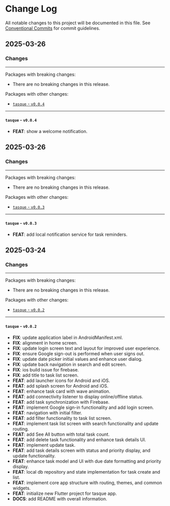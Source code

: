 # Change Log

All notable changes to this project will be documented in this file.
See [Conventional Commits](https://conventionalcommits.org) for commit guidelines.

## 2025-03-26

### Changes

---

Packages with breaking changes:

 - There are no breaking changes in this release.

Packages with other changes:

 - [`tasque` - `v0.0.4`](#tasque---v004)

---

#### `tasque` - `v0.0.4`

 - **FEAT**: show a welcome notification.


## 2025-03-26

### Changes

---

Packages with breaking changes:

 - There are no breaking changes in this release.

Packages with other changes:

 - [`tasque` - `v0.0.3`](#tasque---v003)

---

#### `tasque` - `v0.0.3`

 - **FEAT**: add local notification service for task reminders.


## 2025-03-24

### Changes

---

Packages with breaking changes:

 - There are no breaking changes in this release.

Packages with other changes:

 - [`tasque` - `v0.0.2`](#tasque---v002)

---

#### `tasque` - `v0.0.2`

 - **FIX**: update application label in AndroidManifest.xml.
 - **FIX**: alignment in home screen.
 - **FIX**: update login screen text and layout for improved user experience.
 - **FIX**: ensure Google sign-out is performed when user signs out.
 - **FIX**: update date picker initial values and enhance user dialog.
 - **FIX**: update back navigation in search and edit screen.
 - **FIX**: ios build issue for firebase.
 - **FIX**: add title to task list screen.
 - **FEAT**: add launcher icons for Android and iOS.
 - **FEAT**: add splash screen for Android and iOS.
 - **FEAT**: enhance task card with wave animation.
 - **FEAT**: add connectivity listener to display online/offline status.
 - **FEAT**: add task synchronization with Firebase.
 - **FEAT**: implement Google sign-in functionality and add login screen.
 - **FEAT**: navigation with initial filter.
 - **FEAT**: add filter functionality to task list screen.
 - **FEAT**: implement task list screen with search functionality and update routing.
 - **FEAT**: add See All button with total task count.
 - **FEAT**: add delete task functionality and enhance task details UI.
 - **FEAT**: implement update task.
 - **FEAT**: add task details screen with status and priority display, and update functionality.
 - **FEAT**: enhance task model and UI with due date formatting and priority display.
 - **FEAT**: local db repository and state implementation for task create and list.
 - **FEAT**: implement core app structure with routing, themes, and common widgets.
 - **FEAT**: initialize new Flutter project for tasque app.
 - **DOCS**: add README with overall information.


